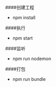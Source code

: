 ####创建工程
 - npm install

####执行
 - npm start
 
####监听
  - npm run nodemon

####打包
  - npm run bundle


